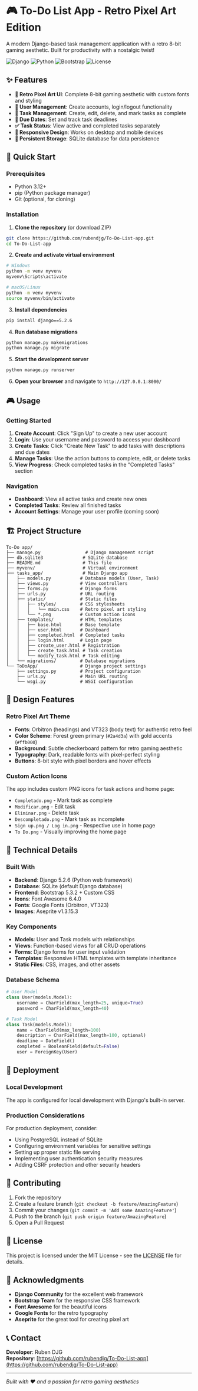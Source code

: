 ﻿# 🎮 To-Do List App - Retro Pixel Art Edition

A modern Django-based task management application with a retro 8-bit gaming aesthetic. Built for productivity with a nostalgic twist!

![Django](https://img.shields.io/badge/Django-5.2.6-green.svg)
![Python](https://img.shields.io/badge/Python-3.12-blue.svg)
![Bootstrap](https://img.shields.io/badge/Bootstrap-5.3.2-purple.svg)
![License](https://img.shields.io/badge/License-MIT-yellow.svg)

## ✨ Features

- **🎨 Retro Pixel Art UI**: Complete 8-bit gaming aesthetic with custom fonts and styling
- **👤 User Management**: Create accounts, login/logout functionality
- **📝 Task Management**: Create, edit, delete, and mark tasks as complete
- **📅 Due Dates**: Set and track task deadlines
- **✅ Task Status**: View active and completed tasks separately
- **🎯 Responsive Design**: Works on desktop and mobile devices
- **💾 Persistent Storage**: SQLite database for data persistence

## 🚀 Quick Start

### Prerequisites

- Python 3.12+
- pip (Python package manager)
- Git (optional, for cloning)

### Installation

1. **Clone the repository** (or download ZIP)
```bash
git clone https://github.com/rubendjg/To-Do-List-app.git
cd To-Do-List-app
```

2. **Create and activate virtual environment**
```bash
# Windows
python -m venv myvenv
myvenv\Scripts\activate

# macOS/Linux
python -m venv myvenv
source myvenv/bin/activate
```

3. **Install dependencies**
```bash
pip install django==5.2.6
```

4. **Run database migrations**
```bash
python manage.py makemigrations
python manage.py migrate
```

5. **Start the development server**
```bash
python manage.py runserver
```

6. **Open your browser** and navigate to `http://127.0.0.1:8000/`

## 🎮 Usage

### Getting Started
1. **Create Account**: Click "Sign Up" to create a new user account
2. **Login**: Use your username and password to access your dashboard
3. **Create Tasks**: Click "Create New Task" to add tasks with descriptions and due dates
4. **Manage Tasks**: Use the action buttons to complete, edit, or delete tasks
5. **View Progress**: Check completed tasks in the "Completed Tasks" section

### Navigation
- **Dashboard**: View all active tasks and create new ones
- **Completed Tasks**: Review all finished tasks
- **Account Settings**: Manage your user profile (coming soon)

## 🏗️ Project Structure

```
To-Do app/
├── manage.py                 # Django management script
├── db.sqlite3               # SQLite database
├── README.md                # This file
├── myvenv/                  # Virtual environment
├── tasks_app/               # Main Django app
│   ├── models.py           # Database models (User, Task)
│   ├── views.py            # View controllers
│   ├── forms.py            # Django forms
│   ├── urls.py             # URL routing
│   ├── static/             # Static files
│   │   ├── styles/         # CSS stylesheets
│   │   │   └── main.css    # Retro pixel art styling
│   │   └── *.png           # Custom action icons
│   ├── templates/          # HTML templates
│   │   ├── base.html       # Base template
│   │   ├── user.html       # Dashboard
│   │   ├── completed.html  # Completed tasks
│   │   ├── login.html      # Login page
│   │   ├── create_user.html # Registration
│   │   ├── create_task.html # Task creation
│   │   └── modify_task.html # Task editing
│   └── migrations/         # Database migrations
└── ToDoApp/                # Django project settings
    ├── settings.py         # Project configuration
    ├── urls.py             # Main URL routing
    └── wsgi.py             # WSGI configuration
```

## 🎨 Design Features

### Retro Pixel Art Theme
- **Fonts**: Orbitron (headings) and VT323 (body text) for authentic retro feel
- **Color Scheme**: Forest green primary (`#2a4d3a`) with gold accents (`#ffb000`)
- **Background**: Subtle checkerboard pattern for retro gaming aesthetic
- **Typography**: Dark, readable fonts with pixel-perfect styling
- **Buttons**: 8-bit style with pixel borders and hover effects

### Custom Action Icons
The app includes custom PNG icons for task actions and home page:
- `Completado.png` - Mark task as complete
- `Modificar.png` - Edit task
- `Eliminar.png` - Delete task
- `Descompletado.png` - Mark task as incomplete
- `Sign up.png / Log in.png` - Respective use in home page
- `To Do.png` - Visually improving the home page

## 🔧 Technical Details

### Built With
- **Backend**: Django 5.2.6 (Python web framework)
- **Database**: SQLite (default Django database)
- **Frontend**: Bootstrap 5.3.2 + Custom CSS
- **Icons**: Font Awesome 6.4.0
- **Fonts**: Google Fonts (Orbitron, VT323)
- **Images**: Aseprite v1.3.15.3

### Key Components
- **Models**: User and Task models with relationships
- **Views**: Function-based views for all CRUD operations
- **Forms**: Django forms for user input validation
- **Templates**: Responsive HTML templates with template inheritance
- **Static Files**: CSS, images, and other assets

### Database Schema
```python
# User Model
class User(models.Model):
    username = CharField(max_length=25, unique=True)
    password = CharField(max_length=40)

# Task Model  
class Task(models.Model):
    name = CharField(max_length=100)
    description = CharField(max_length=100, optional)
    deadline = DateField()
    completed = BooleanField(default=False)
    user = ForeignKey(User)
```

## 🚀 Deployment

### Local Development
The app is configured for local development with Django's built-in server.

### Production Considerations
For production deployment, consider:
- Using PostgreSQL instead of SQLite
- Configuring environment variables for sensitive settings
- Setting up proper static file serving
- Implementing user authentication security measures
- Adding CSRF protection and other security headers

## 🤝 Contributing

1. Fork the repository
2. Create a feature branch (`git checkout -b feature/AmazingFeature`)
3. Commit your changes (`git commit -m 'Add some AmazingFeature'`)
4. Push to the branch (`git push origin feature/AmazingFeature`)
5. Open a Pull Request

## 📝 License

This project is licensed under the MIT License - see the [LICENSE](LICENSE) file for details.

## 🙏 Acknowledgments

- **Django Community** for the excellent web framework
- **Bootstrap Team** for the responsive CSS framework
- **Font Awesome** for the beautiful icons
- **Google Fonts** for the retro typography
- **Aseprite** for the great tool for creating pixel art

## 📞 Contact

**Developer**: Ruben DJG  
**Repository**: [https://github.com/rubendjg/To-Do-List-app](https://github.com/rubendjg/To-Do-List-app)

---


*Built with ❤️ and a passion for retro gaming aesthetics*

